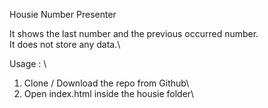 Housie Number Presenter

It shows the last number and the previous occurred number.\
It does not store any data.\

Usage : \
1. Clone / Download the repo from Github\
2. Open index.html inside the housie folder\